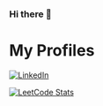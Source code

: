 ### Hi there 👋

<!--
**vijairamg/vijairamg** is a ✨ _special_ ✨ repository because its `README.md` (this file) appears on your GitHub profile.

Here are some ideas to get you started:

- 🔭 I’m currently working on ...
- 🌱 I’m currently learning ...
- 👯 I’m looking to collaborate on ...
- 🤔 I’m looking for help with ...
- 💬 Ask me about ...
- 📫 How to reach me: ...
- 😄 Pronouns: ...
- ⚡ Fun fact: ...
-->

# My Profiles
[![LinkedIn](https://img.shields.io/badge/Profile-LinkedIn-0077B5?style=for-the-badge&logo=linkedin&logoColor=white)](https://linkedin.com/in/vijairamganeshmoorthy)

[![LeetCode Stats](https://leetcard.jacoblin.cool/kaizoku20?theme=dark&font=Fauna%20One&ext=contest)](https://leetcode.com/kaizoku20/)
